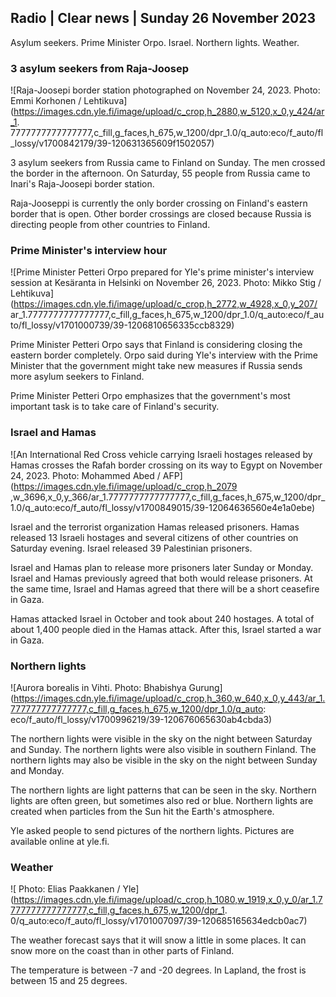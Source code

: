## Radio \| Clear news \| Sunday 26 November 2023

Asylum seekers. Prime Minister Orpo. Israel. Northern lights. Weather.

### 3 asylum seekers from Raja-Joosep

![Raja-Joosepi border station photographed on November 24, 2023. Photo: Emmi Korhonen / Lehtikuva](https://images.cdn.yle.fi/image/upload/c_crop,h_2880,w_5120,x_0,y_424/ar_1. 7777777777777777,c_fill,g_faces,h_675,w_1200/dpr_1.0/q_auto:eco/f_auto/fl_lossy/v1700842179/39-120631365609f1502057)

3 asylum seekers from Russia came to Finland on Sunday. The men crossed the border in the afternoon. On Saturday, 55 people from Russia came to Inari's Raja-Joosepi border station.

Raja-Jooseppi is currently the only border crossing on Finland's eastern border that is open. Other border crossings are closed because Russia is directing people from other countries to Finland.

### Prime Minister's interview hour

![Prime Minister Petteri Orpo prepared for Yle's prime minister's interview session at Kesäranta in Helsinki on November 26, 2023. Photo: Mikko Stig / Lehtikuva](https://images.cdn.yle.fi/image/upload/c_crop,h_2772,w_4928,x_0,y_207/ ar_1.7777777777777777,c_fill,g_faces,h_675,w_1200/dpr_1.0/q_auto:eco/f_auto/fl_lossy/v1701000739/39-1206810656335ccb8329)

Prime Minister Petteri Orpo says that Finland is considering closing the eastern border completely. Orpo said during Yle's interview with the Prime Minister that the government might take new measures if Russia sends more asylum seekers to Finland.

Prime Minister Petteri Orpo emphasizes that the government's most important task is to take care of Finland's security.

### Israel and Hamas

![An International Red Cross vehicle carrying Israeli hostages released by Hamas crosses the Rafah border crossing on its way to Egypt on November 24, 2023. Photo: Mohammed Abed / AFP](https://images.cdn.yle.fi/image/upload/c_crop,h_2079 ,w_3696,x_0,y_366/ar_1.7777777777777777,c_fill,g_faces,h_675,w_1200/dpr_1.0/q_auto:eco/f_auto/fl_lossy/v1700849015/39-12064636560e4e1a0ebe)

Israel and the terrorist organization Hamas released prisoners. Hamas released 13 Israeli hostages and several citizens of other countries on Saturday evening. Israel released 39 Palestinian prisoners.

Israel and Hamas plan to release more prisoners later Sunday or Monday. Israel and Hamas previously agreed that both would release prisoners. At the same time, Israel and Hamas agreed that there will be a short ceasefire in Gaza.

Hamas attacked Israel in October and took about 240 hostages. A total of about 1,400 people died in the Hamas attack. After this, Israel started a war in Gaza.

### Northern lights

![Aurora borealis in Vihti. Photo: Bhabishya Gurung](https://images.cdn.yle.fi/image/upload/c_crop,h_360,w_640,x_0,y_443/ar_1.777777777777777,c_fill,g_faces,h_675,w_1200/dpr_1.0/q_auto: eco/f_auto/fl_lossy/v1700996219/39-120676065630ab4cbda3)

The northern lights were visible in the sky on the night between Saturday and Sunday. The northern lights were also visible in southern Finland. The northern lights may also be visible in the sky on the night between Sunday and Monday.

The northern lights are light patterns that can be seen in the sky. Northern lights are often green, but sometimes also red or blue. Northern lights are created when particles from the Sun hit the Earth's atmosphere.

Yle asked people to send pictures of the northern lights. Pictures are available online at yle.fi.

### Weather

![ Photo: Elias Paakkanen / Yle](https://images.cdn.yle.fi/image/upload/c_crop,h_1080,w_1919,x_0,y_0/ar_1.7777777777777777,c_fill,g_faces,h_675,w_1200/dpr_1. 0/q_auto:eco/f_auto/fl_lossy/v1701007097/39-120685165634edcb0ac7)

The weather forecast says that it will snow a little in some places. It can snow more on the coast than in other parts of Finland.

The temperature is between -7 and -20 degrees. In Lapland, the frost is between 15 and 25 degrees.
